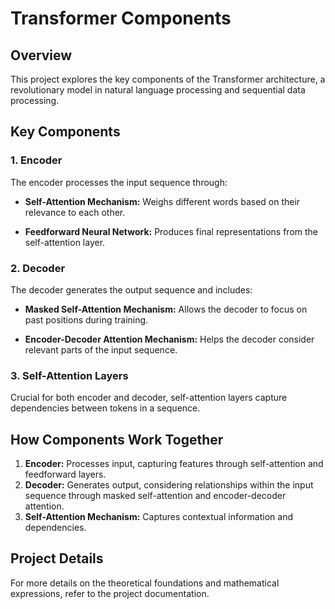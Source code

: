 

# Transformer Components

## Overview

This project explores the key components of the Transformer architecture, a revolutionary model in natural language processing and sequential data processing.

## Key Components

### 1. Encoder

The encoder processes the input sequence through:

   - **Self-Attention Mechanism:** Weighs different words based on their relevance to each other.
   
   - **Feedforward Neural Network:** Produces final representations from the self-attention layer.

### 2. Decoder

The decoder generates the output sequence and includes:

   - **Masked Self-Attention Mechanism:** Allows the decoder to focus on past positions during training.
   
   - **Encoder-Decoder Attention Mechanism:** Helps the decoder consider relevant parts of the input sequence.

### 3. Self-Attention Layers

Crucial for both encoder and decoder, self-attention layers capture dependencies between tokens in a sequence.

## How Components Work Together

1. **Encoder:** Processes input, capturing features through self-attention and feedforward layers.
2. **Decoder:** Generates output, considering relationships within the input sequence through masked self-attention and encoder-decoder attention.
3. **Self-Attention Mechanism:** Captures contextual information and dependencies.

## Project Details

For more details on the theoretical foundations and mathematical expressions, refer to the project documentation.

